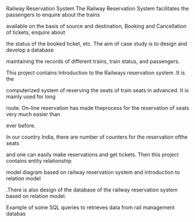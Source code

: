 Railway Reservation System 
The Railway Reservation System facilitates the passengers to enquire about the trains

available on the basis of source and destination, Booking and Cancellation of tickets, enquire about

the status of the booked ticket, etc. The aim of case study is to design and develop a database

maintaining the records of different trains, train status, and passengers.

This project contains Introduction to the Railways reservation system .It is the

computerized system of reserving the seats of train seats in advanced. It is mainly used for long

route. On-line reservation has made theprocess for the reservation of seats very much easier than

ever before.

In our country India, there are number of counters for the reservation ofthe seats

and one can easily make reservations and get tickets. Then this project contains entity relationship

model diagram based on railway reservation system and introduction to relation model

.There is also design of the database of the railway reservation system based on relation model.

Example of some SQL queries to retrieves data from rail management databas
